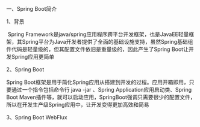 一、Spring Boot简介

1、背景

​	Spring Framework是java/spring应用程序跨平台开发框架，也是JavaEE轻量框架，其Spring平台为Java开发者提供了全面的基础设施支持，虽然Spring基础组件代码是轻量级的，但其配置文件依旧是重量级的，因此产生了Spring Boot让开发Spring应用更简单

2、Spring Boot

Spring Boot框架是用于简化Spring应用从搭建到开发的过程。应用开箱即用，只要通过一个指令包括命令行 java -jar 、Spring Application应用启动类、Spring Boot Maven插件等，就可以启动应用，SpringBoot强调只需要很少的配置文件，所以在开发生产级Spring应用中，让开发变得更加高效和简易

3、Spring Boot WebFlux

​		

